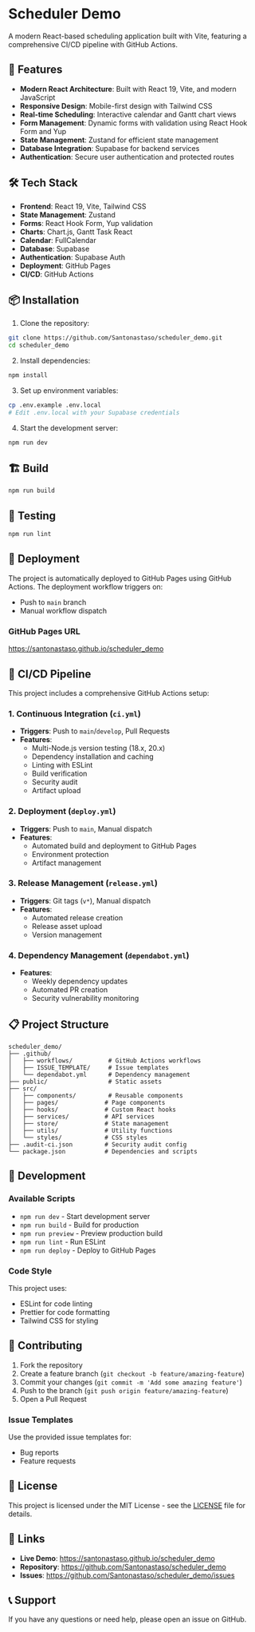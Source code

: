 # Scheduler Demo

A modern React-based scheduling application built with Vite, featuring a comprehensive CI/CD pipeline with GitHub Actions.

## 🚀 Features

- **Modern React Architecture**: Built with React 19, Vite, and modern JavaScript
- **Responsive Design**: Mobile-first design with Tailwind CSS
- **Real-time Scheduling**: Interactive calendar and Gantt chart views
- **Form Management**: Dynamic forms with validation using React Hook Form and Yup
- **State Management**: Zustand for efficient state management
- **Database Integration**: Supabase for backend services
- **Authentication**: Secure user authentication and protected routes

## 🛠️ Tech Stack

- **Frontend**: React 19, Vite, Tailwind CSS
- **State Management**: Zustand
- **Forms**: React Hook Form, Yup validation
- **Charts**: Chart.js, Gantt Task React
- **Calendar**: FullCalendar
- **Database**: Supabase
- **Authentication**: Supabase Auth
- **Deployment**: GitHub Pages
- **CI/CD**: GitHub Actions

## 📦 Installation

1. Clone the repository:
```bash
git clone https://github.com/Santonastaso/scheduler_demo.git
cd scheduler_demo
```

2. Install dependencies:
```bash
npm install
```

3. Set up environment variables:
```bash
cp .env.example .env.local
# Edit .env.local with your Supabase credentials
```

4. Start the development server:
```bash
npm run dev
```

## 🏗️ Build

```bash
npm run build
```

## 🧪 Testing

```bash
npm run lint
```

## 🚀 Deployment

The project is automatically deployed to GitHub Pages using GitHub Actions. The deployment workflow triggers on:

- Push to `main` branch
- Manual workflow dispatch

### GitHub Pages URL
https://santonastaso.github.io/scheduler_demo

## 🔄 CI/CD Pipeline

This project includes a comprehensive GitHub Actions setup:

### 1. Continuous Integration (`ci.yml`)
- **Triggers**: Push to `main`/`develop`, Pull Requests
- **Features**:
  - Multi-Node.js version testing (18.x, 20.x)
  - Dependency installation and caching
  - Linting with ESLint
  - Build verification
  - Security audit
  - Artifact upload

### 2. Deployment (`deploy.yml`)
- **Triggers**: Push to `main`, Manual dispatch
- **Features**:
  - Automated build and deployment to GitHub Pages
  - Environment protection
  - Artifact management

### 3. Release Management (`release.yml`)
- **Triggers**: Git tags (`v*`), Manual dispatch
- **Features**:
  - Automated release creation
  - Release asset upload
  - Version management

### 4. Dependency Management (`dependabot.yml`)
- **Features**:
  - Weekly dependency updates
  - Automated PR creation
  - Security vulnerability monitoring

## 📋 Project Structure

```
scheduler_demo/
├── .github/
│   ├── workflows/          # GitHub Actions workflows
│   ├── ISSUE_TEMPLATE/     # Issue templates
│   └── dependabot.yml      # Dependency management
├── public/                 # Static assets
├── src/
│   ├── components/         # Reusable components
│   ├── pages/             # Page components
│   ├── hooks/             # Custom React hooks
│   ├── services/          # API services
│   ├── store/             # State management
│   ├── utils/             # Utility functions
│   └── styles/            # CSS styles
├── .audit-ci.json         # Security audit config
└── package.json           # Dependencies and scripts
```

## 🔧 Development

### Available Scripts

- `npm run dev` - Start development server
- `npm run build` - Build for production
- `npm run preview` - Preview production build
- `npm run lint` - Run ESLint
- `npm run deploy` - Deploy to GitHub Pages

### Code Style

This project uses:
- ESLint for code linting
- Prettier for code formatting
- Tailwind CSS for styling

## 🤝 Contributing

1. Fork the repository
2. Create a feature branch (`git checkout -b feature/amazing-feature`)
3. Commit your changes (`git commit -m 'Add some amazing feature'`)
4. Push to the branch (`git push origin feature/amazing-feature`)
5. Open a Pull Request

### Issue Templates

Use the provided issue templates for:
- Bug reports
- Feature requests

## 📄 License

This project is licensed under the MIT License - see the [LICENSE](LICENSE) file for details.

## 🔗 Links

- **Live Demo**: https://santonastaso.github.io/scheduler_demo
- **Repository**: https://github.com/Santonastaso/scheduler_demo
- **Issues**: https://github.com/Santonastaso/scheduler_demo/issues

## 📞 Support

If you have any questions or need help, please open an issue on GitHub.
